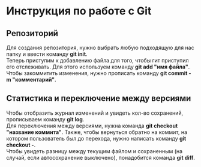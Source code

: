 # Инструкция по  работе с Git

## Репозиторий

Для создания репозитория, нужно выбрать любую подходящую для нас папку и ввести команду **git init**.
\
Теперь приступим к добавлению файла для того, чтобы гит приступил его отслеживать. Для этого используем команду **git add "имя файла"**. 
\
Чтобы закоммитить изменения, нужно прописать команду **git commit -m "комментарий"**.

## Статистика и переключение между версиями

Чтобы отобразить журнал изменений и увидеть кол-во сохранений, прописываем команду **git log**.
\
Для переключения между версиями, нужна команда **git checkout "название коммита"**. Также, чтобы вернуться обратно на коммит, на котором пользователь был до перехода, нужно написать команду **git checkout -**.
\
Чтобы увидеть разницу между текущим файлом и сохраненным (на случай, если автосохранение выключено), понадобится команда **git diff**.
